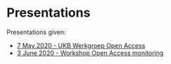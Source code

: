 # Presentations

Presentations given:

- [7 May 2020 - UKB Werkgroep Open Access](presentations/2020-05-07_UKB-WGOA.html)
- [3 June 2020 - Workshop Open Access monitoring](presentations/2020-06-03_OAmonitor-workshop.html)